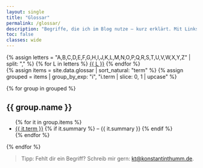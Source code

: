 ```yaml
---
layout: single
title: "Glossar"
permalink: /glossar/
description: "Begriffe, die ich im Blog nutze – kurz erklärt. Mit Links zu weiterführenden Seiten."
toc: false
classes: wide
---
```


<div class="glossar-nav">
  {% assign letters = "A,B,C,D,E,F,G,H,I,J,K,L,M,N,O,P,Q,R,S,T,U,V,W,X,Y,Z" | split: "," %}
  {% for L in letters %}
    <a href="#{{ L }}" class="pill">{{ L }}</a>
  {% endfor %}
</div>

<div class="glossar-compact" markdown="0">
  {% assign items = site.data.glossar | sort_natural: "term" %}
  {% assign grouped = items | group_by_exp: "i", "i.term | slice: 0, 1 | upcase" %}

  {% for group in grouped %}
    <h2 id="{{ group.name }}" class="glossar-letter">{{ group.name }}</h2>
    <ul class="glossar-list">
      {% for it in group.items %}
        <li>
          <a class="glossar-term" href="{{ it.url | relative_url }}">{{ it.term }}</a>
          {% if it.summary %}
            <span class="glossar-summary"> – {{ it.summary }}</span>
          {% endif %}
        </li>
      {% endfor %}
    </ul>
  {% endfor %}
</div>

> Tipp: Fehlt dir ein Begriff? Schreib mir gern: [kt@konstantinthumm.de](mailto:kt@konstantinthumm.de).
